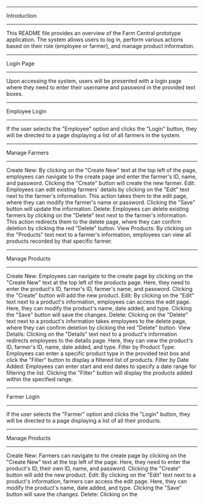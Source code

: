 ****************
Introduction
****************
This README file provides an overview of the Farm Central prototype application. The system allows users to log in, perform various actions based on their role (employee or farmer), and manage product information.

****************
Login Page
****************
Upon accessing the system, users will be presented with a login page where they need to enter their username and password in the provided text boxes.

****************
Employee Login
****************
If the user selects the "Employee" option and clicks the "Login" button, they will be directed to a page displaying a list of all farmers in the system.

****************
Manage Farmers
****************
Create New: By clicking on the "Create New" text at the top left of the page, employees can navigate to the create page and enter the farmer's ID, name, and password. Clicking the "Create" button will create the new farmer.
Edit: Employees can edit existing farmers' details by clicking on the "Edit" text next to the farmer's information. This action takes them to the edit page, where they can modify the farmer's name or password. Clicking the "Save" button will update the information.
Delete: Employees can delete existing farmers by clicking on the "Delete" text next to the farmer's information. This action redirects them to the delete page, where they can confirm deletion by clicking the red "Delete" button.
View Products: By clicking on the "Products" text next to a farmer's information, employees can view all products recorded by that specific farmer.

****************
Manage Products
****************
Create New: Employees can navigate to the create page by clicking on the "Create New" text at the top left of the products page. Here, they need to enter the product's ID, farmer's ID, farmer's name, and password. Clicking the "Create" button will add the new product.
Edit: By clicking on the "Edit" text next to a product's information, employees can access the edit page. Here, they can modify the product's name, date added, and type. Clicking the "Save" button will save the changes.
Delete: Clicking on the "Delete" text next to a product's information takes employees to the delete page, where they can confirm deletion by clicking the red "Delete" button.
View Details: Clicking on the "Details" text next to a product's information redirects employees to the details page. Here, they can view the product's ID, farmer's ID, name, date added, and type.
Filter by Product Type: Employees can enter a specific product type in the provided text box and click the "Filter" button to display a filtered list of products.
Filter by Date Added: Employees can enter start and end dates to specify a date range for filtering the list. Clicking the "Filter" button will display the products added within the specified range.

****************
Farmer Login
****************
If the user selects the "Farmer" option and clicks the "Login" button, they will be directed to a page displaying a list of all their products.

****************
Manage Products
****************
Create New: Farmers can navigate to the create page by clicking on the "Create New" text at the top left of the page. Here, they need to enter the product's ID, their own ID, name, and password. Clicking the "Create" button will add the new product.
Edit: By clicking on the "Edit" text next to a product's information, farmers can access the edit page. Here, they can modify the product's name, date added, and type. Clicking the "Save" button will save the changes.
Delete: Clicking on the
